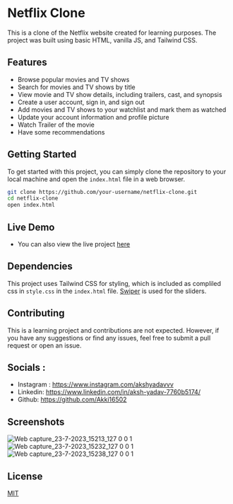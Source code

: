 
# Netflix Clone

This is a clone of the Netflix website created for learning purposes. The project was built using basic HTML, vanilla JS, and Tailwind CSS.

## Features

- Browse popular movies and TV shows
- Search for movies and TV shows by title
- View movie and TV show details, including trailers, cast, and synopsis
- Create a user account, sign in, and sign out
- Add movies and TV shows to your watchlist and mark them as watched
- Update your account information and profile picture
- Watch Trailer of the movie
- Have some recommendations

## Getting Started

To get started with this project, you can simply clone the repository to your local machine and open the `index.html` file in a web browser.

```bash
git clone https://github.com/your-username/netflix-clone.git
cd netflix-clone
open index.html
```

## Live Demo

- You can also view the live  project [here](https://akki16502.github.io/Netflix-Clone-main/index.html)

## Dependencies

This project uses Tailwind CSS for styling, which is included  as compliled css in `style.css` in the `index.html` file. [Swiper](https://swiperjs.com/get-started) is used for the sliders.

## Contributing

This is a learning project and contributions are not expected. However, if you have any suggestions or find any issues, feel free to submit a pull request or open an issue.

## Socials : 

- Instagram : https://www.instagram.com/akshyadavvv
- Linkedin: https://www.linkedin.com/in/aksh-yadav-7760b5174/
- Github: https://github.com/Akki16502


## Screenshots


![Web capture_23-7-2023_15213_127 0 0 1](https://github.com/Akki16502/Netflix-Clone/assets/84759049/2d24add7-c340-4d16-a695-7da60ed19532)
![Web capture_23-7-2023_15232_127 0 0 1](https://github.com/Akki16502/Netflix-Clone/assets/84759049/ad3d0f3c-5eb0-4133-a129-5a0535ac81b9)
![Web capture_23-7-2023_15238_127 0 0 1](https://github.com/Akki16502/Netflix-Clone/assets/84759049/17c2cff8-d14e-489f-80ee-ff76b04b2701)



## License

[MIT](https://choosealicense.com/licenses/mit/)




